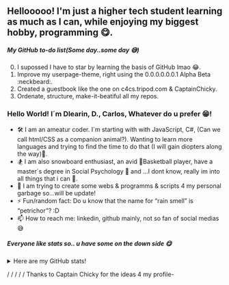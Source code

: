 

## Hellooooo! I'm just a higher tech student learning as much as I can, while enjoying my biggest hobby, programming 😋.

##### My GitHub to-do list(Some day..some day 😅)
0) I supossed I have to star by learning the basis of GitHub lmao :joy:.
1) Improve my userpage-theme, right using the 0.0.0.0.0.0.1 Alpha Beta :neckbeard:.
2) Created a guestbook like the one on c4cs.tripod.com & CaptainChicky.
3) Ordenate, structure, make-it-beatiful all my repos. 

### Hello World! I´m Dlearin, D., Carlos, Whatever do u prefer :grin:!
- 🛠 I am an ameatur coder. I´m starting with with JavaScript, C#, (Can we call html/CSS as a companion animal?). Wanting to learn more languages and trying to find the time to do that (I will gain diopters along the way)🤣.
- 🏂 I am also snowboard enthusiast, an avid 🏀Basketball player, have a master´s degree in Social Psychology 👴 and ...I dont know, really im into all things that i can 🤣.
- 📝 I am trying to create some webs & programms & scripts 4 my personal garbage so...will be update!
- ⚡ Fun/random fact: Do u know that the name for “rain smell” is “petrichor”? :D
- 📫 How to reach me: linkedin, github mainly, not so fan of social medias 😅

##### Everyone like stats so.. u have some on the down side 😋

<details>
  <summary>Here are my GitHub stats!</summary>

  ![Anurag's github stats](https://github-readme-stats.vercel.app/api?username=dlearin&theme=blueberry&show_icons=true)
  [![Top Langs](https://github-readme-stats.vercel.app/api/top-langs/?username=dlearin&theme=blueberry&show_icons=true)](https://github.com/anuraghazra/github-readme-stats)
</details>

/
/
/
/
/
Thanks to Captain Chicky for the ideas 4 my profile-

<!--
#### Stats and others 🤗!
<details>
  <summary>Here are my GitHub stats!</summary>

  ![Anurag's github stats](https://github-readme-stats.vercel.app/api?username=CaptainChicky&theme=blueberry&show_icons=true)
  [![Top Langs](https://github-readme-stats.vercel.app/api/top-langs/?username=CaptainChicky&theme=blueberry&show_icons=true)](https://github.com/anuraghazra/github-readme-stats)
</details>

<details>
  <summary>Some of my "cooler" repos(that I put effort into creating the code)!</summary>

  [![Hash Finder](https://github-readme-stats.vercel.app/api/pin/?username=CaptainChicky&repo=Hash-Retriever&theme=blueberry&show_icons=true)](https://github.com/CaptainChicky/Hash-Retriever).
  [![VBS Notifications Joke](https://github-readme-stats.vercel.app/api/pin/?username=CaptainChicky&repo=VBScript-Notifications-Joke&theme=blueberry&show_icons=true)](https://github.com/CaptainChicky/VBScript-Notifications-Joke).
  [![Temporary note-taking app](https://github-readme-stats.vercel.app/api/pin/?username=CaptainChicky&repo=Temporary-Note-taking-App&theme=blueberry&show_icons=true)](https://github.com/CaptainChicky/Temporary-Note-taking-App).
  [![Remove the Adobe Genuine client](https://github-readme-stats.vercel.app/api/pin/?username=CaptainChicky&repo=Remove-Adobe-Genuine-Client&theme=blueberry&show_icons=true)](https://github.com/CaptainChicky/Remove-Adobe-Genuine-Client).
</details>


### Special Repositories 😎
- [Here](https://github.com/CaptainChicky/captainchicky.github.io) is my GitHub page website(currently under construction).
- [Here](https://github.com/CaptainChicky/CaptainChicky) is the repository you are reading from 😆.

### Complete Overview 🥱...
<details>
  <summary>What I suggest you visit 😀</summary>

(Bolded are the "must-visits")

1) [***Hash retriever***](https://github.com/CaptainChicky/Hash-Retriever)

2) [***Activating Microsoft Products for testing***](https://github.com/CaptainChicky/Activate-Microsoft-products-for-testing-in-virtual-machines)

3) [***VBS Notifications Joke***](https://github.com/CaptainChicky/VBScript-Notifications-Joke)

4) [***Removing Adobe Genuine Client***](https://github.com/CaptainChicky/Remove-Adobe-Genuine-Client)

5) [***Temporary note-taking app***](https://github.com/CaptainChicky/Temporary-Note-taking-App)

6) [***PC Optimizer Pro***](https://github.com/CaptainChicky/Trojan.BAT.PC-Optimizer-Pro)

7) [Tools used in PC Optimizer Pro(not malware, just tools)](https://github.com/CaptainChicky/Tools-used-in-PC-Optimizer-Pro)

8) [Setting the PowerShell Execution level](https://github.com/CaptainChicky/Setting-PowerShell-Execution-Level)

9) [MuseScore downloader](https://github.com/CaptainChicky/musescore-downloader)

10) [Youtube-dl](https://github.com/CaptainChicky/youtube-dl)

11) [Trusted torrent tracker list](https://github.com/CaptainChicky/trackerslist)

12) [You are an idiot](https://github.com/CaptainChicky/Trojan.JS.Youareanidiot)

13) [Luscious album downloader](https://github.com/CaptainChicky/luscious-downloader)

14) [MEMZ](https://github.com/CaptainChicky/MEMZ)
</details>



 <details>
  <summary>Full overview as of 12/20/2020</summary>

1) Malware and jokeware:
- Self-created:
  - [PC Optimizer Pro](https://github.com/CaptainChicky/Trojan.BAT.PC-Optimizer-Pro)
  - [Tools used in PC Optimizer Pro(not malware, just tools)](https://github.com/CaptainChicky/Tools-used-in-PC-Optimizer-Pro)
  - [VBS Notifications Joke](https://github.com/CaptainChicky/VBScript-Notifications-Joke)
  - [You are an idiot](https://github.com/CaptainChicky/Trojan.JS.Youareanidiot)
- Forked(will likely not update from the date they are forked):
  - [Illuminati jokeware](https://github.com/CaptainChicky/Illuminati)
  - [Malware Database](https://github.com/CaptainChicky/MalwareDatabase)
  - [Malware analysis tools](https://github.com/CaptainChicky/awesome-malware-analysis)
  - [MEMZ](https://github.com/CaptainChicky/MEMZ)
  - [MEMZ v4.0](https://github.com/CaptainChicky/MEMZ-4.0)
  - [VineMEMZ](https://github.com/CaptainChicky/VineMEMZ)
  - [Invoke Blue-screen-of-death](https://github.com/CaptainChicky/Invoke-BSOD)
  - [TrollRAT](https://github.com/CaptainChicky/TrollRAT)
  - [Malware Collection](https://github.com/CaptainChicky/malware-collection)
  - [REGFuck](https://github.com/CaptainChicky/REGFuck)
  - [Earthquake](https://gist.github.com/CaptainChicky/0ef507da4ba5b0c21beacb0137ea7221)
  - [Koteyka v2.0](https://github.com/CaptainChicky/Koteyka-2.0)
  - [Scam page source code collection](https://github.com/CaptainChicky/nortonvirussupportcenter.com)
  - [Endermanch's malware database](https://github.com/CaptainChicky/MalwareDatabase-1)
  - [Endermanch's malware database 2](https://github.com/CaptainChicky/dmc)

2) Regarding activation or tampering software:
- Self-created:
  - [Removing Adobe Genuine Client](https://github.com/CaptainChicky/Remove-Adobe-Genuine-Client)
  - [Activating Microsoft Products for testing](https://github.com/CaptainChicky/Activate-Microsoft-products-for-testing-in-virtual-machines)
- Forked(will likely not update from the date they are forked):
Ø

3) Games:
- Self-created:
Ø
- Forked(will likely not update from the date they are forked):
  - [cmd pet](https://github.com/CaptainChicky/cmd-pet)

4) Tools:
- Self-created:
    - [Setting the PowerShell Execution level](https://github.com/CaptainChicky/Setting-PowerShell-Execution-Level)
    - [Hash retriever](https://github.com/CaptainChicky/Hash-Retriever)
    - [A collection regarding aops.com(unpolished, will fix later)](https://github.com/CaptainChicky/aops.com-related-code)
- Forked(will likely not update from the date they are forked):
    - [KMS emulator](https://github.com/CaptainChicky/py-kms)
    - [Duplicate File Eraser](https://github.com/CaptainChicky/Duplicate-File-Eraser)
    - [Base 64 decoder and encoder](https://github.com/CaptainChicky/base64-de-encoder)
    - [AudioVideo to executable downloader](https://github.com/CaptainChicky/AudioVideo-To-Exe-Downloader)
    - [IPFS file downloader](https://github.com/CaptainChicky/IPFS-File-Downloader)
    - [YouTube to IPFS](https://github.com/CaptainChicky/YouTube-to-IPFS)
    - [.ps1 to executable](https://github.com/CaptainChicky/Ps1-To-Exe-Downloader)
    - [.vbs to executable](https://github.com/CaptainChicky/Vbs-To-Exe-Downloader)
    - [Bypass anti-paste in browsers](https://github.com/CaptainChicky/DontFuckWithPaste)
    - [Batch to executable downloader](https://github.com/CaptainChicky/Bat-To-Exe-Converter-Downloader)
    - [Bot CAPTCHA solver](https://github.com/CaptainChicky/buster)
    - [Luscious album downloader](https://github.com/CaptainChicky/luscious-downloader)
    - [MuseScore downloader](https://github.com/CaptainChicky/musescore-downloader)
    - [Youtube-dl](https://github.com/CaptainChicky/youtube-dl)
    - [Trusted torrent tracker list](https://github.com/CaptainChicky/trackerslist)
    - [MacOS setup for VirtualBox](https://github.com/CaptainChicky/macos-virtualbox)
    - [Keyboard repurposer](https://github.com/CaptainChicky/sharpkeys)
    - [Windows power tools](https://github.com/CaptainChicky/PowerToys)
    - [Magnet to torrent](https://github.com/CaptainChicky/Magnet2Torrent)
    - [Dynamically generated stats for GitHub readmes](https://github.com/CaptainChicky/github-readme-stats)
    - [Who's gene is it anyway?](https://github.com/CaptainChicky/Whose-gene-is-it-anyway)

5) My other projects:
- Self-created:
  - [Temporary note-taking app](https://github.com/CaptainChicky/Temporary-Note-taking-App)
- Forked(will likely not update from the date they are forked):
Did you even read the name 😂. Why would I fork something I didn't make and add it here as "my own project"? 😅

6) Regarding .io games 😀:
- Self-created:
Haha. Hahahahahahahaha. I really do wish someday to make my own .io game. I really do.
- Forked(will likely not update from the date they are forked):
  - [arras.io](https://github.com/CaptainChicky/arrasio)
  - [obstar.io](https://github.com/CaptainChicky/Obstar)
  - [diep.io bots](https://github.com/CaptainChicky/diep_bot)
  - [diep2.io](https://github.com/CaptainChicky/diep2_old)
  - [diep.io scripts](https://github.com/CaptainChicky/diep.io-scripts)
  - [C++14 WebSocket server library](https://github.com/CaptainChicky/ws28)

7) Software of notable companies:
- Self-created:
Thanks for even the fact that you think I am a part of a notable company 😋 🤣🤣🤣.
- Forked(will likely not update from the date they are forked):
  - [qBittorent](https://github.com/CaptainChicky/qBittorrent)
  - [MuseScore](https://github.com/CaptainChicky/MuseScore)
  - [Microsoft DOS Terminal](https://github.com/CaptainChicky/terminal)
  - [Microsoft PowerShell](https://github.com/CaptainChicky/PowerShell)
  - [ATOM text editor](https://github.com/CaptainChicky/atom)

8) Other stuff like scripts, simulations, etc:
- Self-created:
Ø
- Forked(will likely not update from the date they are forked):
  - [.ps1 script collection](https://github.com/CaptainChicky/Script-Sharing)
  - [WebGL fluid simulation](https://github.com/CaptainChicky/WebGL-Fluid-Simulation)
  - [Pdf collections of multiple topics](https://github.com/CaptainChicky/pdfs)
  - [Models for the Lebanon explosion](https://github.com/CaptainChicky/models)
  - [Fluid simulation](https://github.com/CaptainChicky/FluidSimulation)
</details>

### "Sign" my guestbook!
"Sign" [here](https://twitter.com/intent/tweet?text=Hi%20%40CaptChicky%20%F0%9F%91%8B.%20I'm%20saying%20hi%20from%20your%20Github%20profile!%20(https%3A%2F%2Fgithub.com%2FCaptainChicky)%0A%0A)!

![Made with notepad :P](https://user-images.githubusercontent.com/85041/87268983-f05eb380-c499-11ea-8945-2de4d4a271d1.png)
**dlearin/dlearin** is a ✨ _special_ ✨ repository because its `README.md` (this file) appears on your GitHub profile.

Here are some ideas to get you started:

- 🔭 I’m currently working on ...
- 🌱 I’m currently learning ...
- 👯 I’m looking to collaborate on ...
- 🤔 I’m looking for help with ...
- 💬 Ask me about ...
- 📫 How to reach me: ...
- 😄 Pronouns: ...
- ⚡ Fun fact: ...
-->
